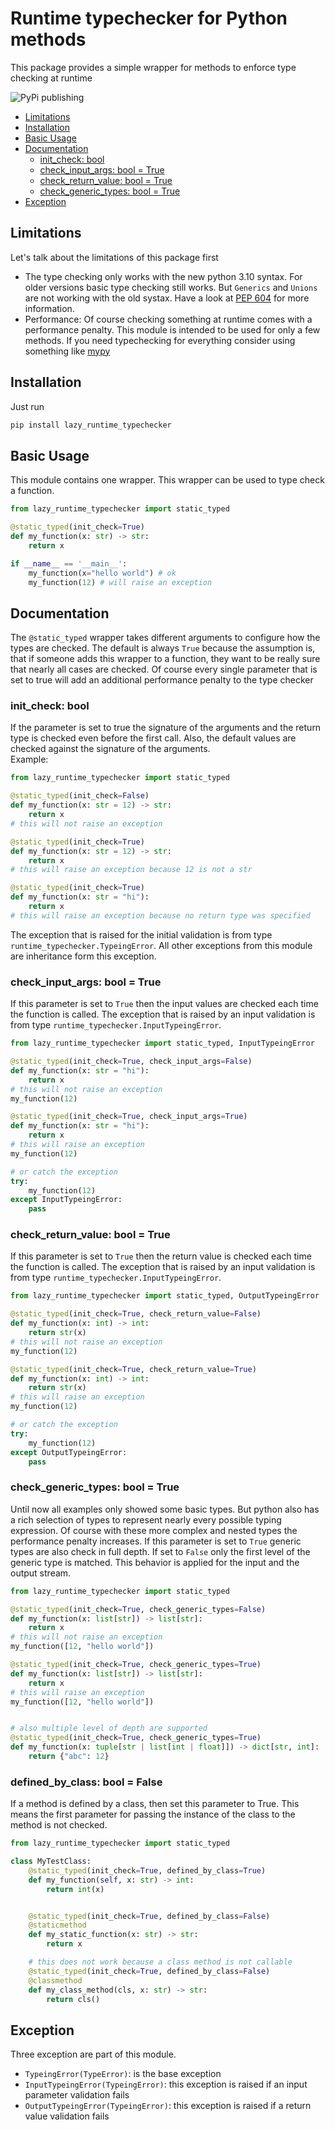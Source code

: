 # Runtime typechecker for Python methods
This package provides a simple wrapper for methods to enforce type checking at runtime

![PyPi publishing](https://github.com/lzMeMod/runtime-typechecker/actions/workflows/python-publish.yml/badge.svg)

<!-- toc -->

- [Limitations](#limitations)
- [Installation](#installation)
- [Basic Usage](#basic-usage)
- [Documentation](#documentation)
  * [init_check: bool](#init_check-bool)
  * [check_input_args: bool = True](#check_input_args-bool--true)
  * [check_return_value: bool = True](#check_return_value-bool--true)
  * [check_generic_types: bool = True](#check_generic_types-bool--true)
- [Exception](#exception)

<!-- tocstop -->

## Limitations
Let's talk about the limitations of this package first
* The type checking only works with the new python 3.10 syntax. For older versions basic type 
checking still works. But `Generics` and `Unions` are not working with the old systax. Have a look 
at [PEP 604](https://peps.python.org/pep-0604/) for more information.
* Performance: Of course checking something at runtime comes with a performance penalty. This module
is intended to be used for only a few methods. If you need typechecking for everything consider using
something like [mypy](https://github.com/python/mypy)

## Installation
Just run 
```bash
pip install lazy_runtime_typechecker
```

## Basic Usage
This module contains one wrapper. This wrapper can be used to type check a function.

```python
from lazy_runtime_typechecker import static_typed

@static_typed(init_check=True)
def my_function(x: str) -> str:
    return x

if __name__ == '__main__':
    my_function(x="hello world") # ok
    my_function(12) # will raise an exception
```
## Documentation
The `@static_typed` wrapper takes different arguments to configure how the types are checked.
The default is always `True` because the assumption is, that if someone adds this wrapper to a 
function, they want to be really sure that nearly all cases are checked. Of course every single 
parameter that is set to true will add an additional performance penalty to the type checker

### init_check: bool
If the parameter is set to true the signature of the arguments and the return type is checked even
before the first call. Also, the default values are checked against the signature of the arguments.  
Example:

```python
from lazy_runtime_typechecker import static_typed

@static_typed(init_check=False)
def my_function(x: str = 12) -> str:
    return x
# this will not raise an exception

@static_typed(init_check=True)
def my_function(x: str = 12) -> str:
    return x
# this will raise an exception because 12 is not a str

@static_typed(init_check=True)
def my_function(x: str = "hi"):
    return x
# this will raise an exception because no return type was specified
```
The exception that is raised for the initial validation is from type `runtime_typechecker.TypeingError`.
All other exceptions from this module are inheritance form this exception.

### check_input_args: bool = True
If this parameter is set to `True` then the input values are checked each time the function is 
called. The exception that is raised by an input validation is from type `runtime_typechecker.InputTypeingError`.

```python
from lazy_runtime_typechecker import static_typed, InputTypeingError

@static_typed(init_check=True, check_input_args=False)
def my_function(x: str = "hi"):
    return x
# this will not raise an exception
my_function(12) 

@static_typed(init_check=True, check_input_args=True)
def my_function(x: str = "hi"):
    return x
# this will raise an exception
my_function(12) 

# or catch the exception
try:
    my_function(12)
except InputTypeingError:
    pass
```

### check_return_value: bool = True
If this parameter is set to `True` then the return value is checked each time the function is 
called. The exception that is raised by an input validation is from type `runtime_typechecker.InputTypeingError`.

```python
from lazy_runtime_typechecker import static_typed, OutputTypeingError

@static_typed(init_check=True, check_return_value=False)
def my_function(x: int) -> int:
    return str(x)
# this will not raise an exception
my_function(12)

@static_typed(init_check=True, check_return_value=True)
def my_function(x: int) -> int:
    return str(x)
# this will raise an exception
my_function(12)

# or catch the exception
try:
    my_function(12)
except OutputTypeingError:
    pass
```

### check_generic_types: bool = True
Until now all examples only showed some basic types. But python also has a rich selection of types to
represent nearly every possible typing expression. Of course with these more complex and nested types
the performance penalty increases. If this parameter is set to `True` generic types are also check 
in full depth. If set to `False` only the first level of the generic type is matched. This behavior
is applied for the input and the output stream.

```python
from lazy_runtime_typechecker import static_typed

@static_typed(init_check=True, check_generic_types=False)
def my_function(x: list[str]) -> list[str]:
    return x
# this will not raise an exception
my_function([12, "hello world"])

@static_typed(init_check=True, check_generic_types=True)
def my_function(x: list[str]) -> list[str]:
    return x
# this will raise an exception
my_function([12, "hello world"])


# also multiple level of depth are supported
@static_typed(init_check=True, check_generic_types=True)
def my_function(x: tuple[str | list[int | float]]) -> dict[str, int]:
    return {"abc": 12}
```

### defined_by_class: bool = False
If a method is defined by a class, then set this parameter to True. This means the first parameter for passing the 
instance of the class to the method is not checked.
```python
from lazy_runtime_typechecker import static_typed

class MyTestClass:
    @static_typed(init_check=True, defined_by_class=True)
    def my_function(self, x: str) -> int:
        return int(x)


    @static_typed(init_check=True, defined_by_class=False)
    @staticmethod
    def my_static_function(x: str) -> str:
        return x

    # this does not work because a class method is not callable
    @static_typed(init_check=True, defined_by_class=False)
    @classmethod
    def my_class_method(cls, x: str) -> str:
        return cls()
```

## Exception
Three exception are part of this module.
* `TypeingError(TypeError)`: is the base exception
* `InputTypeingError(TypeingError)`: this exception is raised if an input parameter validation fails
* `OutputTypeingError(TypeingError)`: this exception is raised if a return value validation fails